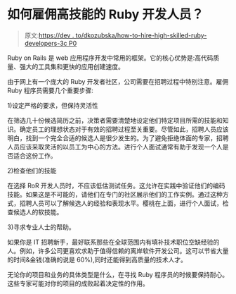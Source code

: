 # 如何雇佣高技能的 Ruby 开发人员？

> 原文:[https://dev . to/dkozubska/how-to-hire-high-skilled-ruby-developers-3c P0](https://dev.to/dkozubska/how-to-hire-highly-skilled-ruby-developers-3cp0)

Ruby on Rails 是 web 应用程序开发中常用的框架。它的核心优势是:高代码质量、强大的工具集和更快的应用创建速度。

由于网上有一个庞大的 Ruby 开发者社区，公司需要在招聘过程中特别注意。雇佣 Ruby 程序员需要几个重要步骤:

1)设定严格的要求，但保持灵活性

在筛选几十份候选简历之前，决策者需要清楚地设定他们特定项目所需的技能和知识。确定员工的理想状态对于有效的招聘过程至关重要。尽管如此，招聘人员应该明白，找到一个完全合适的候选人是很少发生的。为了避免拒绝体面的专家，招聘人员应该采取灵活的以员工为中心的方法。进行个人面试通常有助于发现一个人是否适合这份工作。

2)检查他们的技能

在选择 RoR 开发人员时，不应该低估测试任务。这允许在实践中验证他们的编码技能。如果这是不可能的，请他们在专门的社区展示他们的工作实例。通过这种方式，招聘人员可以了解候选人的经验和表现水平。樱桃在上面，进行个人面试，检查候选人的软技能。

3)寻求专业人士的帮助。

如果你是 IT 招聘新手，最好联系那些在全球范围内有填补技术职位空缺经验的人。例如，许多公司更喜欢求助于值得信赖的离岸软件开发公司。这可以节省大量的时间&金钱(准确的说是 60%),同时还能得到高质量的技术人才。

无论你的项目和业务的具体类型是什么，在寻找 Ruby 程序员的时候要保持耐心。这些专家可能对你的项目的成败起着决定性的作用。